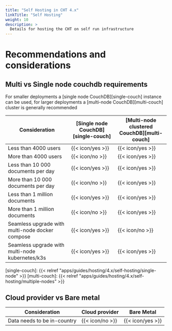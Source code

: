```yaml
---
title: "Self Hosting in CHT 4.x"
linkTitle: "Self Hosting"
weight: 10
description: >
  Details for hosting the CHT on self run infrastructure
---
```


# Recommendations and considerations

## Multi vs Single node couchdb requirements

For smaller deployments a [single node CouchDB][single-couch] instance can be used, for larger deployments a [multi-node CouchDB][multi-couch] cluster is generally recommended

| Consideration                                   | [Single node CouchDB][single-couch] | [Multi-node clustered CouchDB][multi-couch] |
| ----------------------------------------------- | ----------------------------------- | ------------------------------------------- |
| Less than 4000 users                            | {{< icon/yes >}}                    | {{< icon/yes >}}                            |
| More than 4000 users                            | {{< icon/no >}}                     | {{< icon/yes >}}                            |
| Less than 10 000 documents per day              | {{< icon/yes >}}                    | {{< icon/yes >}}                            |
| More than 10 000 documents per day              | {{< icon/no >}}                     | {{< icon/yes >}}                            |
| Less than 1 million documents                   | {{< icon/yes >}}                    | {{< icon/yes >}}                            |
| More than 1 million documents                   | {{< icon/no >}}                     | {{< icon/yes >}}                            |
| Seamless upgrade with multi-node docker compose | {{< icon/yes >}}                    | {{< icon/no >}}                             |
| Seamless upgrade with multi-node kubernetes/k3s | {{< icon/yes >}}                    | {{< icon/yes >}}                            |

[single-couch]: {{< relref "apps/guides/hosting/4.x/self-hosting/single-node" >}}
[multi-couch]: {{< relref "apps/guides/hosting/4.x/self-hosting/multiple-nodes" >}}

## Cloud provider vs Bare metal

| Consideration               | Cloud provider  | Bare Metal       |
| --------------------------- | --------------- | ---------------- |
| Data needs to be in-country | {{< icon/no >}} | {{< icon/yes >}} |
